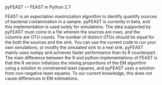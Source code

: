 pyFEAST — FEAST in Python 2.7

FEAST is an expectation maximization algorithm to identify quantify sources of bacterial contamination in a sample. pyFEAST is currently in beta, and this implementation is used solely for simulations. The data supported by pyFEAST must come in a file wherein the sources are rows, and the columns are OTU counts. The number of distinct OTUs should be equal for the both the sources and the sink. You can use the current code to run your own simulations, or modify the simulated sink to a real sink. pyFEAST mainly uses numpy and achieves faster performance than its R counterpart. The main difference between the R and python implementations of FEAST is that the R version initializes the mixing proportions of the EM algorithm using a solution to constrained least squares, and pyFEAST uses a solution from non-negative least squares. To our current knowledge, this does not cause differences in EM estimations.